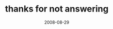 ---
layout: base.njk
title : 'thanks for not answering' 
view_title : 'thanks for not answering' 
year : '2008' 
date : '2008-08-29' 
img_file : '/drawing/thanksfornotanswering.jpg' 
html_file : 'thanksfornotanswering' 
next_html : 'ishouldstoplisteningtothisrecord.html' 
year_order : '389' 
permalink : "title/{{html_file}}.html"
---